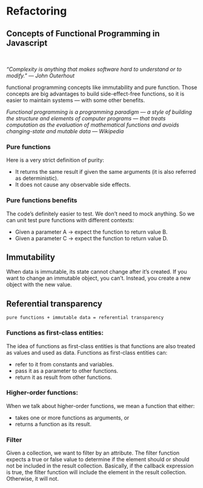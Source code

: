 # Refactoring

## Concepts of Functional Programming in Javascript
<br>

*“Complexity is anything that makes software hard to understand or to modify." — John Outerhout*

 functional programming concepts like immutability and pure function. Those concepts are big advantages to build side-effect-free functions, so it is easier to maintain systems — with some other benefits.

 *Functional programming is a programming paradigm — a style of building the structure and elements of computer programs — that treats computation as the evaluation of mathematical functions and avoids changing-state and mutable data — Wikipedia*

 ### Pure functions

 Here is a very strict definition of purity:
 - It returns the same result if given the same arguments (it is also referred as deterministic).
 - It does not cause any observable side effects.

 ### Pure functions benefits
The code’s definitely easier to test. We don’t need to mock anything. So we can unit test pure functions with different contexts:
- Given a parameter A → expect the function to return value B.
- Given a parameter C → expect the function to return value D.

## Immutability
When data is immutable, its state cannot change after it’s created. If you want to change an immutable object, you can’t. Instead, you create a new object with the new value.

## Referential transparency

```
pure functions + immutable data = referential transparency
```
### Functions as first-class entities:

The idea of functions as first-class entities is that functions are also treated as values and used as data.
Functions as first-class entities can:
- refer to it from constants and variables.
- pass it as a parameter to other functions.
- return it as result from other functions.


### Higher-order functions:
When we talk about higher-order functions, we mean a function that either:
- takes one or more functions as arguments, or
- returns a function as its result.

### Filter
Given a collection, we want to filter by an attribute. The filter function expects a true or false value to determine if the element should or should not be included in the result collection. Basically, if the callback expression is true, the filter function will include the element in the result collection. Otherwise, it will not.




